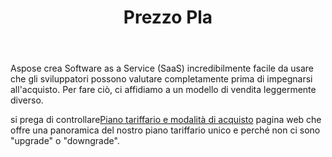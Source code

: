 ﻿---
title: Prezzo Pla
second_title: Aspose.Cells Cloud Documen
type: docs
url: /it/pricing-plan/
description: Aspose.Cells Cloud supporta Excel per creare, convertire, unire, dividere, proteggere, operare su oggetti interni e così via
weight: 70
---
Aspose crea Software as a Service (SaaS) incredibilmente facile da usare che gli sviluppatori possono valutare completamente prima di impegnarsi all'acquisto. Per fare ciò, ci affidiamo a un modello di vendita leggermente diverso.

 si prega di controllare[Piano tariffario e modalità di acquisto](https://purchase.aspose.cloud/buy) pagina web che offre una panoramica del nostro piano tariffario unico e perché non ci sono "upgrade" o "downgrade".


